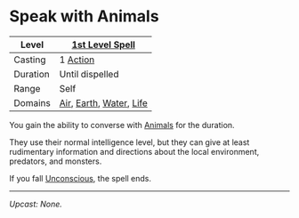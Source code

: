 # Speak with Animals

| Level    | [1st Level Spell](1st%20Level%20Spells.md)                                                                                                                   |
| -------- | ------------------------------------------------------------------------------------------------------------------------------------------------------------ |
| Casting  | 1 [Action](../../../../Game%20Procedures/Core%20Procedures/Action.md)                                                                                        |
| Duration | Until dispelled                                                                                                                                              |
| Range    | Self                                                                                                                                                         |
| Domains  | [Air](../../Spell%20Domains/Air.md), [Earth](../../Spell%20Domains/Earth.md), [Water](../../Spell%20Domains/Water.md), [Life](../../Spell%20Domains/Life.md) |

You gain the ability to converse with [Animals](../../../../Resources%20for%20GMs/Creatures/Creature%20Types/Animal.md) for the duration.

They use their normal intelligence level, but they can give at least rudimentary information and directions about the local environment, predators, and monsters.

If you fall [Unconscious](../../../../Game%20Procedures/Conditions/Unconscious.md), the spell ends.

---
*Upcast: None.*
